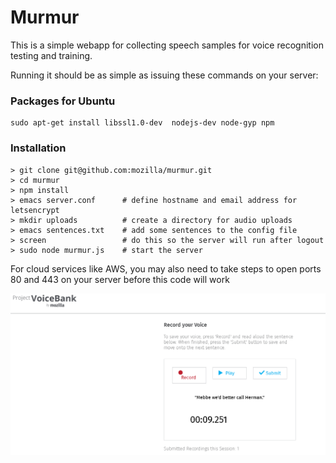 # Murmur
This is a simple webapp for collecting speech samples for voice
recognition testing and training.

Running it should be as simple as issuing these commands on your
server:

### Packages for Ubuntu
 
 ```
 sudo apt-get install libssl1.0-dev  nodejs-dev node-gyp npm
```

### Installation
```
> git clone git@github.com:mozilla/murmur.git
> cd murmur
> npm install
> emacs server.conf      # define hostname and email address for letsencrypt
> mkdir uploads          # create a directory for audio uploads
> emacs sentences.txt    # add some sentences to the config file
> screen                 # do this so the server will run after logout
> sudo node murmur.js    # start the server
```

For cloud services like AWS, you may also need to take steps to open
ports 80 and 443 on your server before this code will work

![Alt text](screenshot-voicebank-mozilla.png?raw=true "Screenshot")
